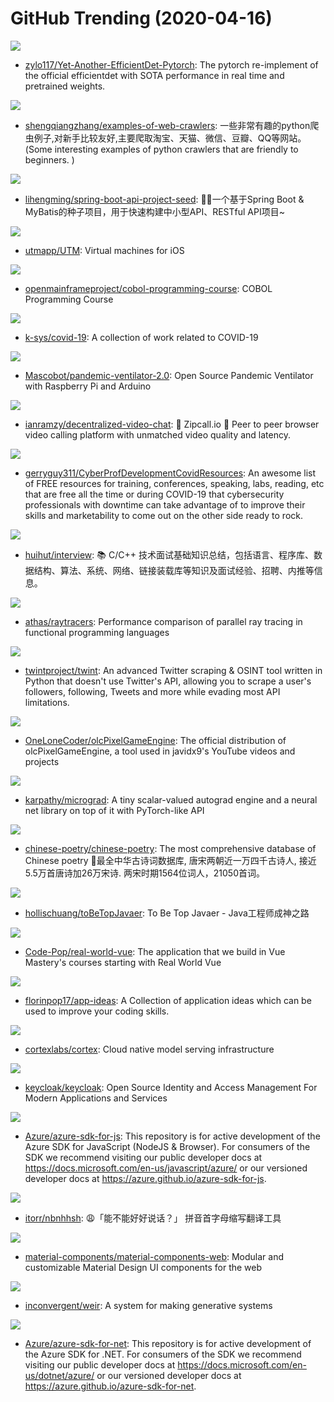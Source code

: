 # GitHub Trending (2020-04-16)

![](https://img.shields.io/badge/Python-New%20371-green?style=flat-square&logo=appveyor)
- [zylo117/Yet-Another-EfficientDet-Pytorch](https://github.com/zylo117/Yet-Another-EfficientDet-Pytorch): The pytorch re-implement of the official efficientdet with SOTA performance in real time and pretrained weights.

![](https://img.shields.io/badge/Python-New%20190-green?style=flat-square&logo=appveyor)
- [shengqiangzhang/examples-of-web-crawlers](https://github.com/shengqiangzhang/examples-of-web-crawlers): 一些非常有趣的python爬虫例子,对新手比较友好,主要爬取淘宝、天猫、微信、豆瓣、QQ等网站。(Some interesting examples of python crawlers that are friendly to beginners. )

![](https://img.shields.io/badge/Java-New%20154-green?style=flat-square&logo=appveyor)
- [lihengming/spring-boot-api-project-seed](https://github.com/lihengming/spring-boot-api-project-seed): 🌱🚀一个基于Spring Boot & MyBatis的种子项目，用于快速构建中小型API、RESTful API项目~

![](https://img.shields.io/badge/Objective-C-New%20117-green?style=flat-square&logo=appveyor)
- [utmapp/UTM](https://github.com/utmapp/UTM): Virtual machines for iOS

![](https://img.shields.io/badge/none-New%20229-green?style=flat-square&logo=appveyor)
- [openmainframeproject/cobol-programming-course](https://github.com/openmainframeproject/cobol-programming-course): COBOL Programming Course

![](https://img.shields.io/badge/Jupyter%20Notebook-New%20128-green?style=flat-square&logo=appveyor)
- [k-sys/covid-19](https://github.com/k-sys/covid-19): A collection of work related to COVID-19

![](https://img.shields.io/badge/Python-New%2058-green?style=flat-square&logo=appveyor)
- [Mascobot/pandemic-ventilator-2.0](https://github.com/Mascobot/pandemic-ventilator-2.0): Open Source Pandemic Ventilator with Raspberry Pi and Arduino

![](https://img.shields.io/badge/JavaScript-New%20486-green?style=flat-square&logo=appveyor)
- [ianramzy/decentralized-video-chat](https://github.com/ianramzy/decentralized-video-chat): 🚀 Zipcall.io 🚀 Peer to peer browser video calling platform with unmatched video quality and latency.

![](https://img.shields.io/badge/none-New%2033-green?style=flat-square&logo=appveyor)
- [gerryguy311/CyberProfDevelopmentCovidResources](https://github.com/gerryguy311/CyberProfDevelopmentCovidResources): An awesome list of FREE resources for training, conferences, speaking, labs, reading, etc that are free all the time or during COVID-19 that cybersecurity professionals with downtime can take advantage of to improve their skills and marketability to come out on the other side ready to rock.

![](https://img.shields.io/badge/C%2B%2B-New%20155-green?style=flat-square&logo=appveyor)
- [huihut/interview](https://github.com/huihut/interview): 📚 C/C++ 技术面试基础知识总结，包括语言、程序库、数据结构、算法、系统、网络、链接装载库等知识及面试经验、招聘、内推等信息。

![](https://img.shields.io/badge/Rust-New%2026-green?style=flat-square&logo=appveyor)
- [athas/raytracers](https://github.com/athas/raytracers): Performance comparison of parallel ray tracing in functional programming languages

![](https://img.shields.io/badge/Python-New%20138-green?style=flat-square&logo=appveyor)
- [twintproject/twint](https://github.com/twintproject/twint): An advanced Twitter scraping & OSINT tool written in Python that doesn't use Twitter's API, allowing you to scrape a user's followers, following, Tweets and more while evading most API limitations.

![](https://img.shields.io/badge/C%2B%2B-New%2054-green?style=flat-square&logo=appveyor)
- [OneLoneCoder/olcPixelGameEngine](https://github.com/OneLoneCoder/olcPixelGameEngine): The official distribution of olcPixelGameEngine, a tool used in javidx9's YouTube videos and projects

![](https://img.shields.io/badge/Jupyter%20Notebook-New%2099-green?style=flat-square&logo=appveyor)
- [karpathy/micrograd](https://github.com/karpathy/micrograd): A tiny scalar-valued autograd engine and a neural net library on top of it with PyTorch-like API

![](https://img.shields.io/badge/JavaScript-New%2090-green?style=flat-square&logo=appveyor)
- [chinese-poetry/chinese-poetry](https://github.com/chinese-poetry/chinese-poetry): The most comprehensive database of Chinese poetry 🧶最全中华古诗词数据库, 唐宋两朝近一万四千古诗人, 接近5.5万首唐诗加26万宋诗. 两宋时期1564位词人，21050首词。

![](https://img.shields.io/badge/Java-New%20372-green?style=flat-square&logo=appveyor)
- [hollischuang/toBeTopJavaer](https://github.com/hollischuang/toBeTopJavaer): To Be Top Javaer - Java工程师成神之路

![](https://img.shields.io/badge/Vue-New%2040-green?style=flat-square&logo=appveyor)
- [Code-Pop/real-world-vue](https://github.com/Code-Pop/real-world-vue): The application that we build in Vue Mastery's courses starting with Real World Vue

![](https://img.shields.io/badge/none-New%20214-green?style=flat-square&logo=appveyor)
- [florinpop17/app-ideas](https://github.com/florinpop17/app-ideas): A Collection of application ideas which can be used to improve your coding skills.

![](https://img.shields.io/badge/Go-New%20109-green?style=flat-square&logo=appveyor)
- [cortexlabs/cortex](https://github.com/cortexlabs/cortex): Cloud native model serving infrastructure

![](https://img.shields.io/badge/Java-New%20117-green?style=flat-square&logo=appveyor)
- [keycloak/keycloak](https://github.com/keycloak/keycloak): Open Source Identity and Access Management For Modern Applications and Services

![](https://img.shields.io/badge/TypeScript-New%2019-green?style=flat-square&logo=appveyor)
- [Azure/azure-sdk-for-js](https://github.com/Azure/azure-sdk-for-js): This repository is for active development of the Azure SDK for JavaScript (NodeJS & Browser). For consumers of the SDK we recommend visiting our public developer docs at https://docs.microsoft.com/en-us/javascript/azure/ or our versioned developer docs at https://azure.github.io/azure-sdk-for-js.

![](https://img.shields.io/badge/HTML-New%20140-green?style=flat-square&logo=appveyor)
- [itorr/nbnhhsh](https://github.com/itorr/nbnhhsh): 😩「能不能好好说话？」 拼音首字母缩写翻译工具

![](https://img.shields.io/badge/TypeScript-New%2033-green?style=flat-square&logo=appveyor)
- [material-components/material-components-web](https://github.com/material-components/material-components-web): Modular and customizable Material Design UI components for the web

![](https://img.shields.io/badge/Common%20Lisp-New%2071-green?style=flat-square&logo=appveyor)
- [inconvergent/weir](https://github.com/inconvergent/weir): A system for making generative systems

![](https://img.shields.io/badge/C%23-New%206-green?style=flat-square&logo=appveyor)
- [Azure/azure-sdk-for-net](https://github.com/Azure/azure-sdk-for-net): This repository is for active development of the Azure SDK for .NET. For consumers of the SDK we recommend visiting our public developer docs at https://docs.microsoft.com/en-us/dotnet/azure/ or our versioned developer docs at https://azure.github.io/azure-sdk-for-net.

